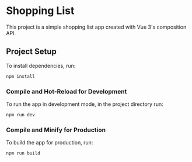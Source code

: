 # Shopping List

This project is a simple shopping list app created with Vue 3's composition API.

## Project Setup

To install dependencies, run:

```sh
npm install
```

### Compile and Hot-Reload for Development

To run the app in development mode, in the project directory run:

```sh
npm run dev
```

### Compile and Minify for Production

To build the app for production, run:

```sh
npm run build
```
